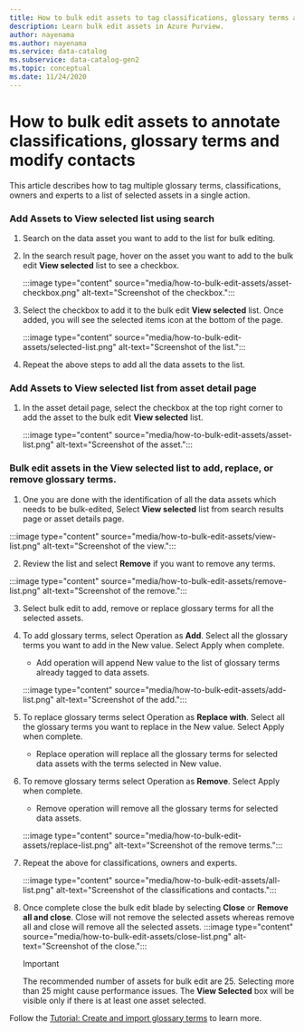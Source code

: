 ```yaml
---
title: How to bulk edit assets to tag classifications, glossary terms and modify contacts
description: Learn bulk edit assets in Azure Purview.
author: nayenama
ms.author: nayenama
ms.service: data-catalog
ms.subservice: data-catalog-gen2
ms.topic: conceptual
ms.date: 11/24/2020
---
```


# How to bulk edit assets to annotate classifications, glossary terms and modify contacts

This article describes how to tag multiple glossary terms, classifications, owners and experts to a list of selected assets in a single action.

### Add Assets to View selected list using search

1. Search on the data asset you want to add to the list for bulk editing.

2. In the search result page, hover on the asset you want to add to the bulk edit **View selected** list to see a checkbox.

   :::image type="content" source="media/how-to-bulk-edit-assets/asset-checkbox.png" alt-text="Screenshot of the checkbox.":::

3. Select the checkbox to add it to the bulk edit **View selected** list. Once added, you will see the selected items icon at the bottom of the page.

   :::image type="content" source="media/how-to-bulk-edit-assets/selected-list.png" alt-text="Screenshot of the list.":::

4. Repeat the above steps to add all the data assets to the list.

### Add Assets to View selected list from asset detail page

1. In the asset detail page, select the checkbox at the top right corner to add the asset to the bulk edit **View selected** list.

   :::image type="content" source="media/how-to-bulk-edit-assets/asset-list.png" alt-text="Screenshot of the asset.":::

### Bulk edit assets in the View selected list to add, replace, or remove glossary terms.

1. One you are done with the identification of all the data assets which needs to be bulk-edited, Select **View selected** list from search results page or asset details page.

:::image type="content" source="media/how-to-bulk-edit-assets/view-list.png" alt-text="Screenshot of the view.":::

2. Review the list and select **Remove** if you want to remove any terms.

:::image type="content" source="media/how-to-bulk-edit-assets/remove-list.png" alt-text="Screenshot of the remove.":::

3. Select bulk edit to add, remove or replace glossary terms for all the selected assets.

4. To add glossary terms, select Operation as **Add**. Select all the glossary terms you want to add in the New value. Select Apply when complete.
    - Add operation will append New value to the list of glossary terms already tagged to data assets.  
   
    :::image type="content" source="media/how-to-bulk-edit-assets/add-list.png" alt-text="Screenshot of the add.":::

5. To replace glossary terms select Operation as **Replace with**. Select all the glossary terms you want to replace in the New value. Select Apply when complete.
    - Replace operation will replace all the glossary terms for selected data assets with the terms selected in New value.
   
6. To remove glossary terms select Operation as **Remove**. Select Apply when complete.
    - Remove operation will remove all the glossary terms for selected data assets.
   
    :::image type="content" source="media/how-to-bulk-edit-assets/replace-list.png" alt-text="Screenshot of the remove terms.":::

7. Repeat the above for classifications, owners and experts.

    :::image type="content" source="media/how-to-bulk-edit-assets/all-list.png" alt-text="Screenshot of the classifications and contacts.":::

8. Once complete close the bulk edit blade by selecting **Close** or **Remove all and close**. Close will not remove the selected assets whereas remove all and close will remove all the selected assets.
    :::image type="content" source="media/how-to-bulk-edit-assets/close-list.png" alt-text="Screenshot of the close.":::

   > [!Important]
   > The recommended number of assets for bulk edit are 25. Selecting more than 25 might cause performance issues.
   > The **View Selected** box will be visible only if there is at least one asset selected.


Follow the [Tutorial: Create and import glossary terms](how-to-create-import-export-glossary.md) to learn more.
